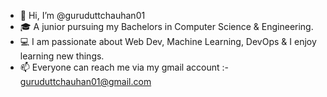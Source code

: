 - 👋 Hi, I’m @guruduttchauhan01
- 🎓 A junior pursuing my Bachelors in Computer Science & Engineering.
- 💻 I am passionate about Web Dev, Machine Learning, DevOps & I enjoy learning new things.
- 📫 Everyone can reach me via my gmail account :- guruduttchauhan01@gmail.com

<!---
guruduttchauhan01/guruduttchauhan01 is a ✨ special ✨ repository because its `README.md` (this file) appears on your GitHub profile.
You can click the Preview link to take a look at your changes.
--->
